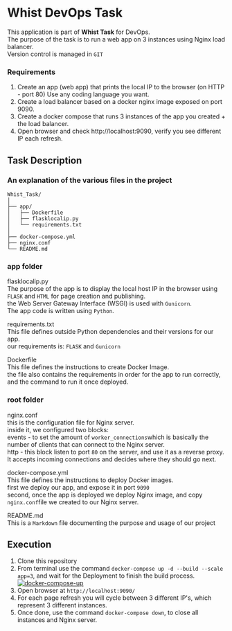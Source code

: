 # Whist DevOps Task

This application is part of **Whist Task** for DevOps.\
The purpose of the task is to run a web app on 3 instances using Nginx load balancer.\
Version control is managed in `GIT`

### Requirements
1. Create an app (web app) that prints the local IP to the browser (on HTTP - port 80) Use any coding language you want.
2. Create a load balancer based on a docker nginx image exposed on port 9090.
3. Create a docker compose that runs 3 instances of the app you created + the load balancer.
4. Open browser and check http://localhost:9090, verify you see different IP each refresh.

## Task Description
### An explanation of the various files in the project

```
Whist_Task/
│
├── app/
│   ├── Dockerfile
│   ├── flasklocalip.py
│   └── requirements.txt
│
├── docker-compose.yml
├── nginx.conf
└── README.md
```
### app folder
flasklocalip.py\
The purpose of the app is to display the local host IP in the browser using `FLASK` and `HTML` for page creation and publishing.\
the Web Server Gateway Interface (WSGI) is used with `Gunicorn`.\
The app code is written using `Python`.

requirements.txt\
This file defines outside Python dependencies and their versions for our app.\
our requirements is: `FLASK` and `Gunicorn`

Dockerfile\
This file defines the instructions to create Docker Image.\
the file also contains the requirements in order for the app to run correctly, and the command to run it once deployed.

### root folder
nginx.conf\
this is the configuration file for Nginx server.\
inside it, we configured two blocks:\
events - to set the amount of `worker_connections`which is basically the number of clients that can connect to the Nginx server.\
http - this block listen to port `80` on the server, and use it as a reverse proxy.\
It accepts incoming connections and decides where they should go next.

docker-compose.yml\
This file defines the instructions to deploy Docker images.\
first we deploy our app, and expose it in port `9090`\
second, once the app is deployed we deploy Nginx image, and copy `nginx.conf`file we created to our Nginx server.

README.md\
This is a `Markdown` file documenting the purpose and usage of our project

## Execution

 1. Clone this repository
 2. From terminal use the command `docker-compose up -d --build --scale app=3`, and wait for the Deployment to finish the build process.\
 <a href="https://ibb.co/bmPjTrp"><img src="https://i.ibb.co/mTGrkHQ/docker-compose-up.jpg" alt="docker-compose-up" border="0" /></a>
 3. Open browser at `http://localhost:9090/`
 4. For each page refresh you will cycle between 3 different IP's, which represent 3 different instances.
 5. Once done, use the command `docker-compose down`, to close all instances and Nginx server.